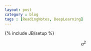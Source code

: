 ```yaml
---
layout: post
category : blog
tags : [ReadingNotes, DeepLearning]
---
```

{% include JB/setup %}

$$a^2$$

